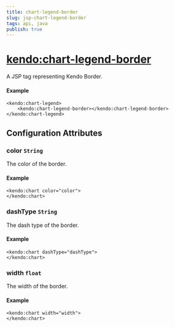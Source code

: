 ```yaml
---
title: chart-legend-border
slug: jsp-chart-legend-border
tags: api, java
publish: true
---
```


# <kendo:chart-legend-border>
A JSP tag representing Kendo Border.

#### Example
    <kendo:chart-legend>
        <kendo:chart-legend-border></kendo:chart-legend-border>
    </kendo:chart-legend>


## Configuration Attributes


### color `String`

The color of the border.

#### Example
    <kendo:chart color="color">
    </kendo:chart>



### dashType `String`

The dash type of the border.

#### Example
    <kendo:chart dashType="dashType">
    </kendo:chart>



### width `float`

The width of the border.

#### Example
    <kendo:chart width="width">
    </kendo:chart>


